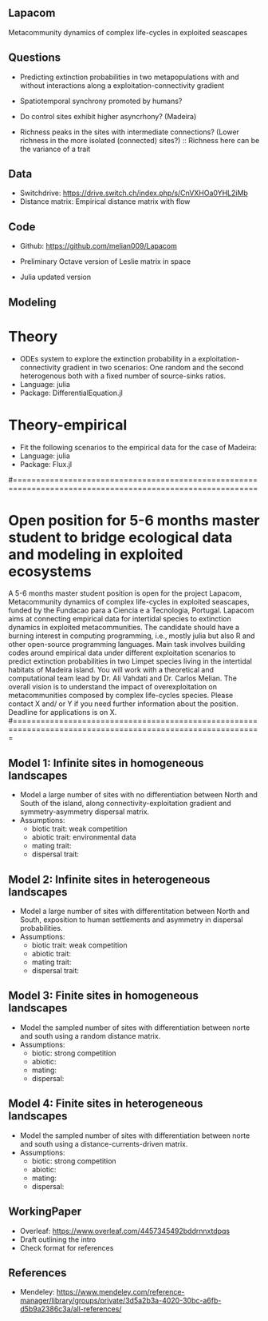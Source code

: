 ## Lapacom
Metacommunity dynamics of complex life-cycles in exploited seascapes

## Questions

* Predicting extinction probabilities in two metapopulations with and without interactions along a exploitation-connectivity gradient 

* Spatiotemporal synchrony promoted by humans?

* Do control sites exhibit higher asyncrhony? (Madeira)

* Richness peaks in the sites with intermediate connections? (Lower richness in the more isolated (connected) sites?) :: Richness here can be the variance of a trait

## Data

* Switchdrive: https://drive.switch.ch/index.php/s/CnVXHOa0YHL2iMb
* Distance matrix: Empirical distance matrix with flow 
        
## Code 

* Github: https://github.com/melian009/Lapacom

* Preliminary Octave version of Leslie matrix in space 
* Julia updated version

## Modeling

# Theory
* ODEs system to explore the extinction probability in a exploitation-connectivity gradient in two scenarios: One random and the second heterogenous both with a fixed number of source-sinks ratios. 
* Language: julia
* Package: DifferentialEquation.jl

# Theory-empirical
* Fit the following scenarios to the empirical data for the case of Madeira:
* Language: julia
* Package: Flux.jl

#===========================================================================================================
# Open position for 5-6 months master student to bridge ecological data and modeling in exploited ecosystems

A 5-6 months master student position is open for the project Lapacom, 
Metacommunity dynamics of complex life-cycles in exploited seascapes, 
funded by the Fundacao para a Ciencia e a Tecnologia, Portugal. Lapacom aims at
connecting empirical data for intertidal species to extinction dynamics in exploited metacommunities. 
The candidate should have a burning interest in computing programming, i.e., mostly julia but also R and other
open-source programming languages. Main task involves building codes around empirical data under different
exploitation scenarios to predict extinction probabilities in two Limpet species living in the intertidal 
habitats of Madeira island. You will work with a theoretical and computational team lead by 
Dr. Ali Vahdati and Dr. Carlos Melian. The overall vision is to understand the impact of 
overexploitation on metacommunities composed by complex life-cycles species. 
Please contact X and/ or Y if you need further information about the position. 
Deadline for applications is on X. 
#============================================================================================================


## Model 1: Infinite sites in homogeneous landscapes
* Model a large number of sites with no differentiation between North and South of the island, along connectivity-exploitation gradient and symmetry-asymmetry dispersal matrix. 
* Assumptions:
  * biotic trait: weak competition
  * abiotic trait: environmental data 
  * mating trait: 
  * dispersal trait:

## Model 2: Infinite sites in heterogeneous landscapes 
* Model a large number of sites with differentitation between North and South, exposition to human settlements and asymmetry in dispersal probabilities.
* Assumptions:
  * biotic trait: weak competition
  * abiotic trait: 
  * mating trait: 
  * dispersal trait:

## Model 3: Finite sites in homogeneous landscapes 
* Model the sampled number of sites with differentiation between norte and south using a random distance matrix.
* Assumptions:
  * biotic: strong competition
  * abiotic: 
  * mating:
  * dispersal:

## Model 4: Finite sites in heterogeneous landscapes
* Model the sampled number of sites with differentiation between norte and south using a distance-currents-driven matrix.
* Assumptions:
  * biotic: strong competition
  * abiotic: 
  * mating:
  * dispersal: 


## WorkingPaper

* Overleaf: https://www.overleaf.com/4457345492bddrnnxtdpqs
* Draft outlining the intro 
* Check format for references

## References

* Mendeley: https://www.mendeley.com/reference-manager/library/groups/private/3d5a2b3a-4020-30bc-a6fb-d5b9a2386c3a/all-references/

